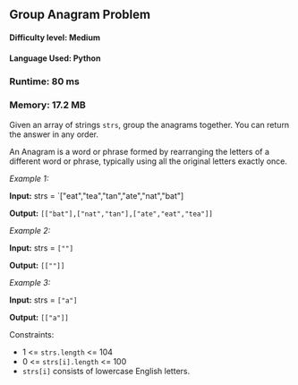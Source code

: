 ## Group Anagram Problem 

#### **Difficulty level:** Medium

#### **Language Used:** Python

### Runtime: 80 ms 
### Memory: 17.2 MB

Given an array of strings `strs`, group the anagrams together. You can return the answer in any order.

An Anagram is a word or phrase formed by rearranging the letters of a different word or phrase, typically using all the original letters exactly once.

*Example 1:*

**Input:** strs = `["eat","tea","tan","ate","nat","bat"]

**Output:** `[["bat"],["nat","tan"],["ate","eat","tea"]]`

*Example 2:*

**Input:** strs = `[""]`

**Output:** `[[""]]`

*Example 3:*

**Input:** strs = `["a"]`

**Output:** `[["a"]]`
 

Constraints:

- 1 <= `strs.length` <= 104
- 0 <= `strs[i].length` <= 100
- `strs[i]` consists of lowercase English letters.
